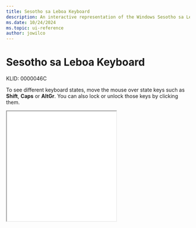 ```yaml
---
title: Sesotho sa Leboa Keyboard
description: An interactive representation of the Windows Sesotho sa Leboa keyboard. To see different keyboard states, click or move the mouse over the state keys.
ms.date: 10/24/2024
ms.topic: ui-reference
author: jowilco
---
```


# Sesotho sa Leboa Keyboard

KLID: 0000046C

To see different keyboard states, move the mouse over state keys such as **Shift**, **Caps** or **AltGr**. You can also lock or unlock those keys by clicking them.

<iframe src="kbdnso_1.html" height="300"></iframe>
